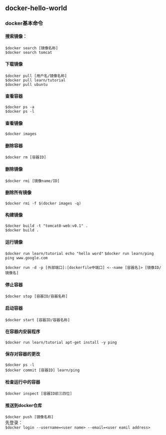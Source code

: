 ## docker-hello-world

### docker基本命令

#### 搜索镜像：  
`$docker search [镜像名称]`  
`$docker search tomcat`

#### 下载镜像
`$docker pull [用户名/镜像名称]`  
`$docker pull learn/tutorial`  
`$docker pull ubuntu`

#### 查看容器
`$docker ps -a`  
`$docker ps -l`

#### 查看镜像
`$docker images`

#### 删除容器
`$docker rm [容器ID]`

#### 删除镜像
`$docker rmi [镜像name/ID]`

#### 删除所有镜像
`$docker rmi -f $(docker images -q)`

#### 构建镜像
`$docker build -t "tomcat8-web:v0.1" .`  
`$docker build .`

#### 运行镜像
`$docker run learn/tutorial echo "hello word"`
`$docker run learn/ping ping www.google.com`

`$docker run -d -p [外部端口]:[dockerfile中端口] <--name [容器名]> [镜像ID/镜像名]`

#### 停止容器
`$docker stop [容器ID/容器名称]`

#### 启动容器
`$docker start [容器ID/容器名称]`

#### 在容器内安装程序
`$docker run learn/tutorial apt-get install -y ping`

#### 保存对容器的更改
`$docker ps -l`  
`$docker commit [容器ID] learn/ping`

#### 检查运行中的容器
`$docker inspect [容器ID前三四位]`

#### 推送到docker仓库
`$docker push [镜像名称]`  
先登录：  
`$docker login --username=<user name> --email=<user eamil address>`
